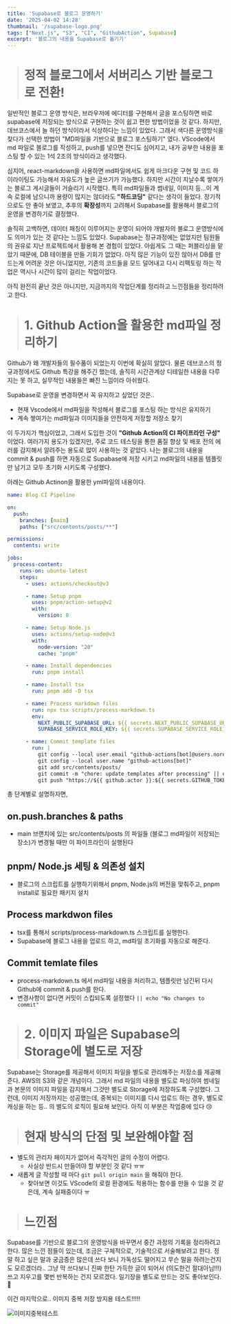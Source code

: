 ```yaml
---
title: 'Supabase로 블로그 운영하기'
date: '2025-04-02 14:28'
thumbnail: '/supabase-logo.png'
tags: ["Next.js", "S3", "CI", "GithubAction", Supabase]
excerpt: '블로그의 내용을 Supabase로 옮기기'
---
```


> # 정적 블로그에서 서버리스 기반 블로그로 전환!

일반적인 블로그 운영 방식은, 브라우저에 에디터를 구현해서 글을 포스팅하면 바로 supabase에 저장되는 방식으로 구현하는 것이 쉽고 편한 방법이었을 것 같다. 하지만, 데브코스에서 늘 하던 방식이라서 식상하다는 느낌이 있었다. 그래서 색다른 운영방식을 찾다가 선택한 방법이 "MD파일을 기반으로 블로그 포스팅하기" 였다. VScode에서 md 파일로 블로그를 작성하고, push를 넣으면 잔디도 심어지고, 내가 공부한 내용을 포스팅 할 수 있는 1석 2조의 방식이라고 생각했다.

심지어, react-markdown을 사용하면 md파일에서도 쉽게 마크다운 구현 및 코드 하이라이팅도 가능해서 자유도가 높은 글쓰기가 가능했다. 하지만 시간이 지날수록 쌓여가는 블로그 게시글들이 거슬리기 시작했다. 특히 md파일들과 썸네일, 이미지 등...이 계속 로컬에 남으니까 용량이 많지는 않더라도 **"하드코딩"** 같다는 생각이 들었다. 장기적으로도 안 좋아 보였고, 추후의 **확장성**까지 고려해서 Supabase를 활용해서 블로그의 운영을 변경하기로 결정했다.

솔직히 고백하면, 데이터 패칭이 이루어지는 운영이 되어야 개발자의 블로그 운영방식에도 의미가 있는 것 같다는 느낌도 있었다. Supabase는 정규과정에는 없었지만 팀원들의 권유로 지난 프로젝트에서 활용해 본 경험이 있었다. 아쉽게도 그 때는 퍼블리싱을 맡았기 때문에, DB 테이블을 만들 기회가 없었다. 아직 많은 기능이 있진 않아서 DB를 만드는게 어려운 것은 아니었지만, 기존의 코드들을 모드 덜어내고 다시 리팩토링 하는 작업은 역시나 시간이 많이 걸리는 작업이었다.

아직 완전히 끝난 것은 아니지만, 지금까지의 작업단계를 정리하고 느낀점들을 정리하려고 한다.


> # 1. Github Action을 활용한 md파일 정리하기

Github가 왜 개발자들의 필수품이 되었는지 이번에 확실히 알았다. 물론 데브코스의 정규과정에서도 Github 특강을 해주긴 했는데, 솔직히 시간관계상 디테일한 내용을 다루지는 못 하고, 실무적인 내용들은 빠진 느낌이라 아쉬웠다.

Supabase로 운영을 변경하면서 꼭 유지하고 싶었던 것은..

- 현재 Vscode에서 md파일을 작성해서 블로그를 포스팅 하는 방식은 유지하기
- 계속 쌓여가는 md파일과 이미지들을 안전하게 저장할 저장소 찾기


이 두가지가 핵심이었고, 그래서 도입한 것이 **"Github Action의 CI 파이프라인 구성"** 이었다. 여러가지 용도가 있겠지만, 주로 코드 테스팅을 통한 품질 향상 및 배포 전의 에러를 감지해서 알려주는 용도로 많이 사용하는 것 같았다. 나는 블로그의 내용을 commit & push를 하면 자동으로 Supabase에 저장 시키고 md파일의 내용을 템플릿만 남기고 모두 초기화 시키도록 구성했다. 

아래는 Github Actinon을 활용한 yml파일의 내용이다.

```yml
name: Blog CI Pipeline

on:
  push:
    branches: [main]
    paths: ["src/contents/posts/**"]

permissions:
  contents: write

jobs:
  process-content:
    runs-on: ubuntu-latest
    steps:
      - uses: actions/checkout@v3 

      - name: Setup pnpm
        uses: pnpm/action-setup@v2
        with:
          version: 8

      - name: Setup Node.js
        uses: actions/setup-node@v3
        with:
          node-version: "20"
          cache: "pnpm"

      - name: Install dependencies
        run: pnpm install

      - name: Install tsx
        run: pnpm add -D tsx

      - name: Process markdown files
        run: npx tsx scripts/process-markdown.ts
        env:
          NEXT_PUBLIC_SUPABASE_URL: ${{ secrets.NEXT_PUBLIC_SUPABASE_URL}}
          SUPABASE_SERVICE_ROLE_KEY: ${{ secrets.SUPABASE_SERVICE_ROLE_KEY }}

      - name: Commit template files
        run: |
          git config --local user.email "github-actions[bot]@users.noreply.github.com"
          git config --local user.name "github-actions[bot]"
          git add src/contents/posts/
          git commit -m "chore: update templates after processing" || echo "No changes to commit"
          git push "https://${{ github.actor }}:${{ secrets.GITHUB_TOKEN }}@github.com/${{ github.repository }}.git" HEAD:main

```

총 단계별로 설명하자면, 

## on.push.branches & paths
- main 브랜치에 있는 src/contents/posts 의 파일들 (블로그 md파일이 저장되는 장소)가 변경될 때만 이 파이프라인이 실행된다

## pnpm/ Node.js 세팅 & 의존성 설치
- 블로그의 스크립트를 실행하기위해서 pnpm, Node.js의 버전을 맞춰주고, pnpm install로 필요한 패키지 설치

## Process markdwon files
- tsx를 통해서 scripts/process-markdown.ts 스크립트를 실행한다.
- Supabase에 블로그 내용을 업로드 하고, md파일 초기화를 자동으로 해준다.

## Commit temlate files
- process-markdown.ts 에서 md파일 내용을 처리하고, 템플릿만 남긴뒤 다시 Github에 commit & push를 한다.
- 변경사항이 없다면 커밋이 스킵되도록 설정했다 `|| echo "No changes to commit"`

> # 2. 이미지 파일은 Supabase의 Storage에 별도로 저장

Supabase는 Storage를 제공해서 이미지 파일을 별도로 관리해주는 저장소를 제공해준다. AWS의 S3와 같은 개념이다. 그래서 md 파일의 내용을 별도로 파싱하여 썸네일과 본문의 이미지 파일을 감지해서 그것만 별도로 Storage에 저장하도록 구성했다. 그런데, 이미지 저장까지는 성공했는데, 중복되는 이미지를 다시 업로드 하는 경우, 별도로 캐싱을 하는 등.. 의 별도의 로직이 필요해 보인다. 아직 이 부분은 작업중에 있다 😢


> # 현재 방식의 단점 및 보완해야할 점

- 별도의 관리자 페이지가 없어서 즉각적인 글의 수정이 어렵다.
  - 사실상 반드시 만들어야 할 부분인 것 같다 ㅠㅠ 
- 새롭게 글 작성할 때 마다 `git pull origin main` 을 해줘야 한다.
  - 찾아보면 이것도 VScode의 로컬 환경에도 적용하는 함수를 만들 수 있을 것 같은데, 계속 실패중이다 ㅠ


> # 느낀점

Supabase를 기반으로 블로그의 운영방식을 바꾸면서 중간 과정의 기록을 정리하려고 한다.
많은 느낀 점들이 있는데, 조금은 구체적으로, 기술적으로 서술해보려고 한다. 정말 하고 싶은 말과 궁금증은 많은데
쓰다 보니 가독성도 떨어지고 무슨 말을 하려는건지도 모르겠더라..
그냥 막 쓰다보니 진짜 한탄 가득한 글이 되어서 (의도한건 절대아님!!!) 쓰고 지우고를 몇번 반복하는 건지 모르겠다.
일기장을 별도로 만드는 것도 좋아보인다. 🤣


이건 마지막으로.. 이미지 중복 저장 방지용 테스트!!!!!


![이미지중복테스트](/my-favicon.png)







